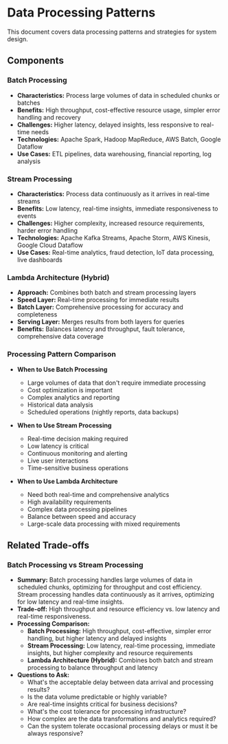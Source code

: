 # Data Processing Patterns

This document covers data processing patterns and strategies for system design.

## Components

### Batch Processing
- **Characteristics:** Process large volumes of data in scheduled chunks or batches
- **Benefits:** High throughput, cost-effective resource usage, simpler error handling and recovery
- **Challenges:** Higher latency, delayed insights, less responsive to real-time needs
- **Technologies:** Apache Spark, Hadoop MapReduce, AWS Batch, Google Dataflow
- **Use Cases:** ETL pipelines, data warehousing, financial reporting, log analysis

### Stream Processing
- **Characteristics:** Process data continuously as it arrives in real-time streams
- **Benefits:** Low latency, real-time insights, immediate responsiveness to events
- **Challenges:** Higher complexity, increased resource requirements, harder error handling
- **Technologies:** Apache Kafka Streams, Apache Storm, AWS Kinesis, Google Cloud Dataflow
- **Use Cases:** Real-time analytics, fraud detection, IoT data processing, live dashboards

### Lambda Architecture (Hybrid)
- **Approach:** Combines both batch and stream processing layers
- **Speed Layer:** Real-time processing for immediate results
- **Batch Layer:** Comprehensive processing for accuracy and completeness
- **Serving Layer:** Merges results from both layers for queries
- **Benefits:** Balances latency and throughput, fault tolerance, comprehensive data coverage

### Processing Pattern Comparison

- **When to Use Batch Processing**
  - Large volumes of data that don't require immediate processing
  - Cost optimization is important
  - Complex analytics and reporting
  - Historical data analysis
  - Scheduled operations (nightly reports, data backups)

- **When to Use Stream Processing**
  - Real-time decision making required
  - Low latency is critical
  - Continuous monitoring and alerting
  - Live user interactions
  - Time-sensitive business operations

- **When to Use Lambda Architecture**
  - Need both real-time and comprehensive analytics
  - High availability requirements
  - Complex data processing pipelines
  - Balance between speed and accuracy
  - Large-scale data processing with mixed requirements

## Related Trade-offs

### Batch Processing vs Stream Processing
- **Summary:** Batch processing handles large volumes of data in scheduled chunks, optimizing for throughput and cost efficiency. Stream processing handles data continuously as it arrives, optimizing for low latency and real-time insights.
- **Trade-off:** High throughput and resource efficiency vs. low latency and real-time responsiveness.
- **Processing Comparison:**
  - **Batch Processing:** High throughput, cost-effective, simpler error handling, but higher latency and delayed insights
  - **Stream Processing:** Low latency, real-time processing, immediate insights, but higher complexity and resource requirements
  - **Lambda Architecture (Hybrid):** Combines both batch and stream processing to balance throughput and latency
- **Questions to Ask:**
  - What's the acceptable delay between data arrival and processing results?
  - Is the data volume predictable or highly variable?
  - Are real-time insights critical for business decisions?
  - What's the cost tolerance for processing infrastructure?
  - How complex are the data transformations and analytics required?
  - Can the system tolerate occasional processing delays or must it be always responsive?
